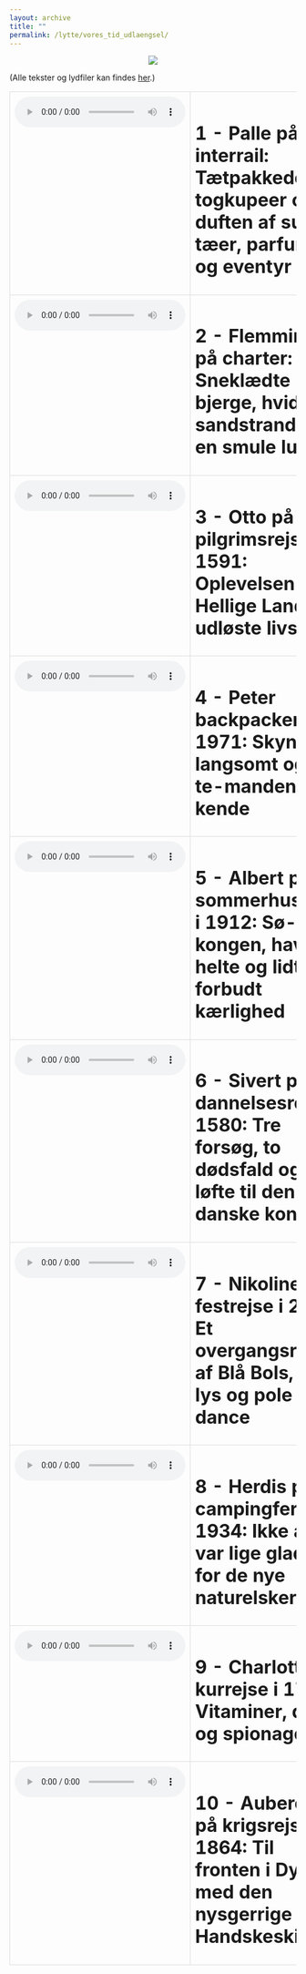```yaml
---
layout: archive
title: ""
permalink: /lytte/vores_tid_udlaengsel/
---
```


<p align="center"><img src="https://tongchen779.github.io/dansk/images/tid/udlaengsel.jpg"/></p>

<style>
    table {
        border-collapse: collapse;
        width: 100%;
    }
    th, td {
        border: 1px solid #dddddd;
        padding: 8px;
        text-align: left;
    }
    /* Customize width for specific columns */
    th:nth-child(1), td:nth-child(1) {
        width: 20%; /* First column */
    }
    th:nth-child(2), td:nth-child(2) {
        width: 80%; /* Second column */
    }
</style>

(Alle tekster og lydfiler kan findes [her](https://natmus.dk/vorestid/podcast-udlaengsel/).)
<table align="center" cellspacing="5" style="text-align: left" width="100%">
<tr>
<td style="vertical-align: top;"> <audio controls src="https://api.spreaker.com/v2/episodes/53626362/ondemand.mp3"></audio> </td>
<td><h1> 1 - Palle på interrail: Tætpakkede togkupeer og duften af sure tæer, parfumer og eventyr </h1></td>
<td><a href="https://natmus.dk/fileadmin/user_upload/Editor/natmus/Vores_Tid/Transskriptioner/E1_Udlaengsel.pdf">text</a></td>
</tr>

<tr>
<td style="vertical-align: top;"> <audio controls src="https://api.spreaker.com/v2/episodes/53675100/ondemand.mp3"></audio> </td>
<td><h1> 2 - Flemming på charter: Sneklædte bjerge, hvide sandstrande og en smule luksus </h1></td>
<td><a href="https://natmus.dk/fileadmin/user_upload/Editor/natmus/Vores_Tid/Transskriptioner/E2_Udlaengsel.pdf">text</a></td>
</tr>

<tr>
<td style="vertical-align: top;"> <audio controls src="https://api.spreaker.com/v2/episodes/53676280/ondemand.mp3"></audio> </td>
<td><h1> 3 - Otto på pilgrimsrejse i 1591: Oplevelsen i Det Hellige Land udløste livskrise </h1></td>
<td><a href="https://natmus.dk/fileadmin/user_upload/Editor/natmus/Vores_Tid/Transskriptioner/E3_Udlaengsel.pdf">text</a></td>
</tr>

<tr>
<td style="vertical-align: top;"> <audio controls src="https://api.spreaker.com/v2/episodes/53821994/ondemand.mp3"></audio> </td>
<td><h1> 4 - Peter backpacker i 1971: Skynd dig langsomt og lær te-manden at kende </h1></td>
<td><a href="https://natmus.dk/fileadmin/user_upload/Editor/natmus/Vores_Tid/Transskriptioner/E4_Udlaengsel.pdf">text</a></td>
</tr>

<tr>
<td style="vertical-align: top;"> <audio controls src="https://api.spreaker.com/v2/episodes/53822033/ondemand.mp3"></audio> </td>
<td><h1> 5 - Albert på sommerhusferie i 1912: Sø-kongen, havets helte og lidt forbudt kærlighed </h1></td>
<td><a href="https://natmus.dk/fileadmin/user_upload/Editor/natmus/Vores_Tid/Transskriptioner/E5_Udlaengsel.pdf">text</a></td>
</tr>

<tr>
<td style="vertical-align: top;"> <audio controls src="https://api.spreaker.com/v2/episodes/53822088/ondemand.mp3"></audio> </td>
<td><h1> 6 - Sivert på dannelsesrejse i 1580: Tre forsøg, to dødsfald og ét løfte til den danske konge </h1></td>
<td><a href="https://natmus.dk/fileadmin/user_upload/Editor/natmus/Vores_Tid/Transskriptioner/E6_Udlaengsel.pdf">text</a></td>
</tr>

<tr>
<td style="vertical-align: top;"> <audio controls src="https://api.spreaker.com/v2/episodes/53822101/ondemand.mp3"></audio> </td>
<td><h1> 7 - Nikoline på festrejse i 2011: Et overgangsritual af Blå Bols, uv-lys og pole dance </h1></td>
<td><a href="https://natmus.dk/fileadmin/user_upload/Editor/natmus/Vores_Tid/Transskriptioner/E7_Udlaengsel.pdf">text</a></td>
</tr>

<tr>
<td style="vertical-align: top;"> <audio controls src="https://api.spreaker.com/v2/episodes/53822113/ondemand.mp3"></audio> </td>
<td><h1> 8 - Herdis på campingferie i 1934: Ikke alle var lige glade for de nye naturelskere </h1></td>
<td><a href="https://natmus.dk/fileadmin/user_upload/Editor/natmus/Vores_Tid/Transskriptioner/E8_Udlaengsel.pdf">text</a></td>
</tr>

<tr>
<td style="vertical-align: top;"> <audio controls src="https://api.spreaker.com/v2/episodes/53822153/ondemand.mp3"></audio> </td>
<td><h1> 9 - Charlotte på kurrejse i 1792: Vitaminer, damp og spionage </h1></td>
<td><a href="https://natmus.dk/fileadmin/user_upload/Editor/natmus/Vores_Tid/Transskriptioner/E9_Udlaengsel.pdf">text</a></td>
</tr>

<tr>
<td style="vertical-align: top;"> <audio controls src="https://api.spreaker.com/v2/episodes/53822206/ondemand.mp3"></audio> </td>
<td><h1> 10 - Auberon på krigsrejse i 1864: Til fronten i Dybbøl med den nysgerrige Hr. Handskeskind </h1></td>
<td><a href="https://natmus.dk/fileadmin/user_upload/Editor/natmus/Vores_Tid/Transskriptioner/E10_udlaengsel.pdf">text</a></td>
</tr>
</table>